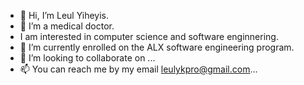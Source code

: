 - 👋 Hi, I’m Leul Yiheyis.
- 👀 I’m a medical doctor. 
- I am interested in computer science and software enginnering.
- 🌱 I’m currently enrolled on the ALX software engineering program.
- 💞️ I’m looking to collaborate on ...
- 📫 You can reach me by my email leulykpro@gmail.com...

<!---
leulyk/leulyk is a ✨ special ✨ repository because its `README.md` (this file) appears on your GitHub profile.
You can click the Preview link to take a look at your changes.
--->

